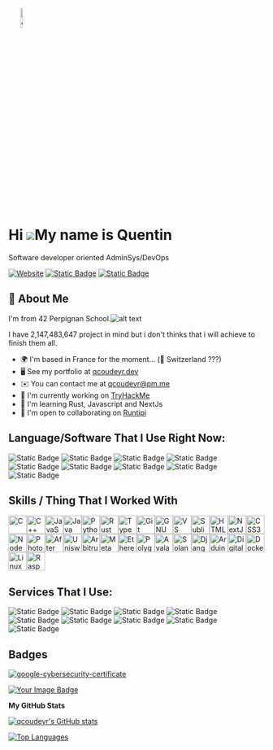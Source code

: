 <img 
    style="width: 10%; text-align: center;"
    src="https://i.postimg.cc/wB5dfYqx/github.jpg" 
    alt="Ai pp">
</img>

Hi ![](https://user-images.githubusercontent.com/18350557/176309783-0785949b-9127-417c-8b55-ab5a4333674e.gif)My name is Quentin
===============================================================================================================================

Software developer oriented AdminSys/DevOps

<div style="text-align:centered">
    <a href="https://qcoudeyr.dev/"><img alt="Website" src="https://img.shields.io/website?url=https%3A%2F%2Fqcoudeyr.dev%2F&style=for-the-badge&logo=nextdotjs&labelColor=%23000000"></a>
    <a href="https://www.linkedin.com/in/quentincoudeyre"><img alt="Static Badge" src="https://img.shields.io/badge/Linkedin-000000?style=for-the-badge&logo=linkedin"></a>
    <a href="https://profile.intra.42.fr/users/qcoudeyr"><img alt="Static Badge" src="https://img.shields.io/badge/PERPIGNAN-000000?style=for-the-badge&logo=42"></a>
</div>

## 🚀 About Me

I'm from 42 Perpignan School.![alt text](https://upload.wikimedia.org/wikipedia/commons/thumb/0/0e/Creu_occitana_transparent.svg/20px-Creu_occitana_transparent.svg.png)

I have 2,147,483,647 project in mind but i don't thinks that i will achieve to finish them all.

*   🌍  I'm based in France for the moment... (🤔 Switzerland ???)
*   🖥️  See my portfolio at [qcoudeyr.dev](https://qcoudeyr.dev)
*   ✉️  You can contact me at [qcoudeyr@pm.me](mailto:qcoudeyr@pm.me)
*   🚀  I'm currently working on [TryHackMe](https://tryhackme.com/)
*   🧠  I'm learning Rust, Javascript and NextJs
*   🤝  I'm open to collaborating on [Runtipi](https://runtipi.io/)

## Language/Software That I Use Right Now:

<div style="text-align:centered">
<img alt="Static Badge" src="https://img.shields.io/badge/Learning%20In%20Progress-f?style=flat-square&logo=rust&logoSize=auto&label=Rust&labelColor=000000">
<img alt="Static Badge" src="https://img.shields.io/badge/C-00000?style=flat-square&logo=c&color=000000">
<img alt="Static Badge" src="https://img.shields.io/badge/C++-00000?style=flat-square&logo=cplusplus&color=000000">
<img alt="Static Badge" src="https://img.shields.io/badge/JavaScript-00000?style=flat-square&logo=javascript&logoColor=%23F7DF1E&logoSize=auto&color=000000">
<img alt="Static Badge" src="https://img.shields.io/badge/Python-0?style=flat-square&logo=python&logoColor=%233776AB&logoSize=auto&color=000000">
<img alt="Static Badge" src="https://img.shields.io/badge/Docker-0?style=flat-square&logo=docker&logoColor=%232496ED&logoSize=auto&color=000000">
<img alt="Static Badge" src="https://img.shields.io/badge/Vault-0?style=flat-square&logo=vault&logoColor=%23FFEC6E&logoSize=auto&color=000000">
<img alt="Static Badge" src="https://img.shields.io/badge/ELK%20Stack-0?style=flat-square&logo=elastic&logoColor=%23005571&logoSize=auto&color=000000">
<img alt="Static Badge" src="https://img.shields.io/badge/Node.JS-0?style=flat-square&logo=nodedotjs&logoColor=%235FA04E&logoSize=auto&color=000000">
</div>

## Skills / Thing That I Worked With

<p align="left">
<a href="https://docs.microsoft.com/en-us/cpp/?view=msvc-170" target="_blank" rel="noreferrer"><img src="https://raw.githubusercontent.com/danielcranney/readme-generator/main/public/icons/skills/c-colored.svg" width="36" height="36" alt="C" /></a><a href="https://docs.microsoft.com/en-us/cpp/?view=msvc-170" target="_blank" rel="noreferrer"><img src="https://raw.githubusercontent.com/danielcranney/readme-generator/main/public/icons/skills/cplusplus-colored.svg" width="36" height="36" alt="C++" /></a><a href="https://developer.mozilla.org/en-US/docs/Web/JavaScript" target="_blank" rel="noreferrer"><img src="https://raw.githubusercontent.com/danielcranney/readme-generator/main/public/icons/skills/javascript-colored.svg" width="36" height="36" alt="JavaScript" /></a><a href="https://www.oracle.com/java/" target="_blank" rel="noreferrer"><img src="https://raw.githubusercontent.com/danielcranney/readme-generator/main/public/icons/skills/java-colored.svg" width="36" height="36" alt="Java" /></a><a href="https://www.python.org/" target="_blank" rel="noreferrer"><img src="https://raw.githubusercontent.com/danielcranney/readme-generator/main/public/icons/skills/python-colored.svg" width="36" height="36" alt="Python" /></a><a href="https://www.rust-lang.org/" target="_blank" rel="noreferrer"><img src="https://raw.githubusercontent.com/danielcranney/readme-generator/main/public/icons/skills/rust-colored.svg" width="36" height="36" alt="Rust" /></a><a href="https://www.typescriptlang.org/" target="_blank" rel="noreferrer"><img src="https://raw.githubusercontent.com/danielcranney/readme-generator/main/public/icons/skills/typescript-colored.svg" width="36" height="36" alt="TypeScript" /></a><a href="https://git-scm.com/" target="_blank" rel="noreferrer"><img src="https://raw.githubusercontent.com/danielcranney/readme-generator/main/public/icons/skills/git-colored.svg" width="36" height="36" alt="Git" /></a><a href="https://www.gnu.org/software/bash/" target="_blank" rel="noreferrer"><img src="https://raw.githubusercontent.com/danielcranney/readme-generator/main/public/icons/skills/gnubash.svg" width="36" height="36" alt="GNU Bash" /></a><a href="https://code.visualstudio.com/" target="_blank" rel="noreferrer"><img src="https://raw.githubusercontent.com/danielcranney/readme-generator/main/public/icons/skills/visualstudiocode.svg" width="36" height="36" alt="VS Code" /></a><a href="https://www.sublimetext.com/index2" target="_blank" rel="noreferrer"><img src="https://raw.githubusercontent.com/danielcranney/readme-generator/main/public/icons/skills/sublimetext.svg" width="36" height="36" alt="Sublime Text" /></a><a href="https://developer.mozilla.org/en-US/docs/Glossary/HTML5" target="_blank" rel="noreferrer"><img src="https://raw.githubusercontent.com/danielcranney/readme-generator/main/public/icons/skills/html5-colored.svg" width="36" height="36" alt="HTML5" /></a><a href="https://nextjs.org/docs" target="_blank" rel="noreferrer"><img src="https://raw.githubusercontent.com/danielcranney/readme-generator/main/public/icons/skills/nextjs-colored.svg" width="36" height="36" alt="NextJs" /></a><a href="https://www.w3.org/TR/CSS/#css" target="_blank" rel="noreferrer"><img src="https://raw.githubusercontent.com/danielcranney/readme-generator/main/public/icons/skills/css3-colored.svg" width="36" height="36" alt="CSS3" /></a><a href="https://nodejs.org/en/" target="_blank" rel="noreferrer"><img src="https://raw.githubusercontent.com/danielcranney/readme-generator/main/public/icons/skills/nodejs-colored.svg" width="36" height="36" alt="NodeJS" /></a><a href="https://www.adobe.com/uk/products/photoshop.html" target="_blank" rel="noreferrer"><img src="https://raw.githubusercontent.com/danielcranney/readme-generator/main/public/icons/skills/photoshop-colored.svg" width="36" height="36" alt="Photoshop" /></a><a href="https://www.adobe.com/uk/products/aftereffects.html" target="_blank" rel="noreferrer"><img src="https://raw.githubusercontent.com/danielcranney/readme-generator/main/public/icons/skills/aftereffects-colored.svg" width="36" height="36" alt="After Effects" /></a><a href="https://uniswap.org/" target="_blank" rel="noreferrer"><img src="https://raw.githubusercontent.com/danielcranney/readme-generator/main/public/icons/skills/uniswap-colored.svg" width="36" height="36" alt="Uniswap" /></a><a href="https://portal.arbitrum.one/" target="_blank" rel="noreferrer"><img src="https://raw.githubusercontent.com/danielcranney/readme-generator/main/public/icons/skills/arbitrum-colored.svg" width="36" height="36" alt="Arbitrum" /></a><a href="https://metamask.io/" target="_blank" rel="noreferrer"><img src="https://raw.githubusercontent.com/danielcranney/readme-generator/main/public/icons/skills/metamask-colored.svg" width="36" height="36" alt="MetaMask" /></a><a href="https://ethereum.org/en/" target="_blank" rel="noreferrer"><img src="https://raw.githubusercontent.com/danielcranney/readme-generator/main/public/icons/skills/ethereum-colored.svg" width="36" height="36" alt="Ethereum" /></a><a href="https://polygon.technology/" target="_blank" rel="noreferrer"><img src="https://raw.githubusercontent.com/danielcranney/readme-generator/main/public/icons/skills/polygon-colored.svg" width="36" height="36" alt="Polygon" /></a><a href="https://www.avax.network/" target="_blank" rel="noreferrer"><img src="https://raw.githubusercontent.com/danielcranney/readme-generator/main/public/icons/skills/avalanche-colored.svg" width="36" height="36" alt="Avalanche" /></a><a href="https://solana.com/" target="_blank" rel="noreferrer"><img src="https://raw.githubusercontent.com/danielcranney/readme-generator/main/public/icons/skills/solana-colored.svg" width="36" height="36" alt="Solana" /></a><a href="https://www.djangoproject.com/" target="_blank" rel="noreferrer"><img src="https://raw.githubusercontent.com/danielcranney/readme-generator/main/public/icons/skills/django-colored.svg" width="36" height="36" alt="Django" /></a><a href="https://store.arduino.cc/?gclid=Cj0KCQjw2eilBhCCARIsAG0Pf8uueBifykWcsSS4LPESeGQfxGVKJYnzV7bz471XfknQJy_1VINVWM8aAkLtEALw_wcB" target="_blank" rel="noreferrer"><img src="https://raw.githubusercontent.com/danielcranney/readme-generator/main/public/icons/skills/arduino-colored.svg" width="36" height="36" alt="Arduino" /></a><a href="https://www.digitalocean.com" target="_blank" rel="noreferrer"><img src="https://raw.githubusercontent.com/danielcranney/readme-generator/main/public/icons/skills/digitalocean-colored.svg" width="36" height="36" alt="Digital Ocean" /></a><a href="https://www.docker.com/" target="_blank" rel="noreferrer"><img src="https://raw.githubusercontent.com/danielcranney/readme-generator/main/public/icons/skills/docker-colored.svg" width="36" height="36" alt="Docker" /></a><a href="https://www.linux.org" target="_blank" rel="noreferrer"><img src="https://raw.githubusercontent.com/danielcranney/readme-generator/main/public/icons/skills/linux-colored.svg" width="36" height="36" alt="Linux" /></a><a href="https://www.raspberrypi.org/" target="_blank" rel="noreferrer"><img src="https://raw.githubusercontent.com/danielcranney/readme-generator/main/public/icons/skills/raspberrypi-colored.svg" width="36" height="36" alt="Raspberry Pi" /></a>
</p>


## Services That I Use:

<div style="text-align:centered">
<img alt="Static Badge" src="https://img.shields.io/badge/Garmin-00000?style=flat&logo=garmin&logoSize=auto&color=000000">
<img alt="Static Badge" src="https://img.shields.io/badge/Binance-000000?style=flat&logo=binance&logoColor=%23F0B90B">
<img alt="Static Badge" src="https://img.shields.io/badge/Ubuntu-000000?style=flat&logo=ubuntu&logoColor=%23E95420">
<img alt="Static Badge" src="https://img.shields.io/badge/Graphene%20OS-000000?style=flat&logo=grapheneos&logoColor=%230053A3">
<img alt="Static Badge" src="https://img.shields.io/badge/Librewolf-000000?style=flat&logo=librewolf&logoColor=%2300ACFF">
<img alt="Static Badge" src="https://img.shields.io/badge/Proton-000000?style=flat&logo=proton&logoColor=%236D4AFF">
<img alt="Static Badge" src="https://img.shields.io/badge/Termius-000000?style=flat&logo=termius&logoColor=%23FFFFF">
<img alt="Static Badge" src="https://img.shields.io/badge/Bitwarden-000000?style=flat&logo=bitwarden&logoColor=%23175DDC">
<img alt="Static Badge" src="https://img.shields.io/badge/Awesome%20Lists-0?style=flat&logo=awesomelists&logoColor=%23FC60A8&logoSize=auto&color=000000">

## Badges

<a href="https://www.credly.com/badges/b2a8eedf-9107-4f1c-a38b-72a5e8beb24d/public_url" justify-content="center" align-items="center"><img src="https://github.com/user-attachments/assets/aa70c00a-f7b9-4534-b0ac-d4791ca99c18" alt="google-cybersecurity-certificate" /></a>

<a href="https://tryhackme.com/r/p/Qcoudeyr" justify-content="center" align-items="center"><img src="https://tryhackme-badges.s3.amazonaws.com/Qcoudeyr.png" alt="Your Image Badge" /></a>

<b>My GitHub Stats</b> 

<a href="http://www.github.com/qcoudeyr"><img src="https://github-readme-stats.vercel.app/api?username=qcoudeyr&show_icons=true&hide=&count_private=true&title_color=0891b2&text_color=ffffff&icon_color=0891b2&bg_color=1c1917&hide_border=true&show_icons=true" alt="qcoudeyr's GitHub stats" /></a>

<a href="https://github.com/qcoudeyr" align="left"><img src="https://github-readme-stats.vercel.app/api/top-langs/?username=qcoudeyr&langs_count=10&title_color=0891b2&text_color=ffffff&icon_color=0891b2&bg_color=1c1917&hide_border=true&locale=en&custom_title=Top%20%Languages" alt="Top Languages" /></a>
